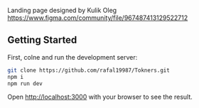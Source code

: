 Landing page designed by Kulik Oleg https://www.figma.com/community/file/967487413129522712

## Getting Started

First, colne and run the development server:

```bash
git clone https://github.com/rafal19987/Tokners.git
npm i
npm run dev
```

Open [http://localhost:3000](http://localhost:3000) with your browser to see the result.

